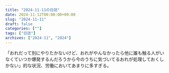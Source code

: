 ```yaml
---
title: "2024-11-11の日誌"
date: 2024-11-12T00:00:00+09:00
slug: "2024-11-11"
draft: false
categories: [""]
tags: ["日誌"]
archives: ["2024-11", "2024"]
---
```

「おれだって別にやりたかないけど、おれがやんなかったら他に誰も触る人がいなくていつか爆発するんだろうから今のうちに気づいてるおれが処理しておくしかない」的な状況、労働においてあまりに多すぎる。
